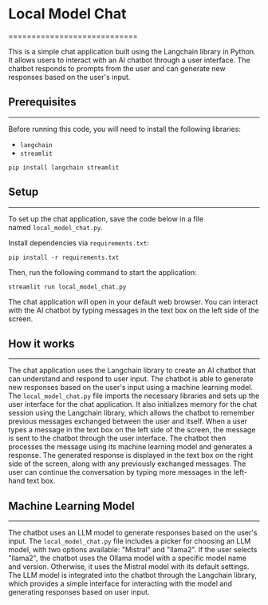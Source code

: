 # Local Model Chat
============================

This is a simple chat application built using the Langchain library in Python. It allows users to interact with an AI chatbot through a user interface. The chatbot responds to prompts from the user and can generate new responses based on the user's input.

## Prerequisites

---------------------------------------------------------

Before running this code, you will need to install the following libraries:

-   `langchain` 
-   `streamlit` 

```
pip install langchain streamlit
```

## Setup

-----------------------------------------

To set up the chat application, save the code below in a file named `local_model_chat.py`. 

Install dependencies via `requirements.txt`:

``` 
pip install -r requirements.txt

```

Then, run the following command to start the application:

```
streamlit run local_model_chat.py
```

The chat application will open in your default web browser. You can interact with the AI chatbot by typing messages in the text box on the left side of the screen.

## How it works

-------------------------------------------------------

The chat application uses the Langchain library to create an AI chatbot that can understand and respond to user input. The chatbot is able to generate new responses based on the user's input using a machine learning model. The `local_model_chat.py` file imports the necessary libraries and sets up the user interface for the chat application. It also initializes memory for the chat session using the Langchain library, which allows the chatbot to remember previous messages exchanged between the user and itself. When a user types a message in the text box on the left side of the screen, the message is sent to the chatbot through the user interface. The chatbot then processes the message using its machine learning model and generates a response. The generated response is displayed in the text box on the right side of the screen, along with any previously exchanged messages. The user can continue the conversation by typing more messages in the left-hand text box.

## Machine Learning Model

---------------------------------------------------------------------------

The chatbot uses an LLM model to generate responses based on the user's input. The `local_model_chat.py` file includes a picker for choosing an LLM model, with two options available: "Mistral" and "llama2". If the user selects "llama2", the chatbot uses the Ollama model with a specific model name and version. Otherwise, it uses the Mistral model with its default settings. The LLM model is integrated into the chatbot through the Langchain library, which provides a simple interface for interacting with the model and generating responses based on user input.